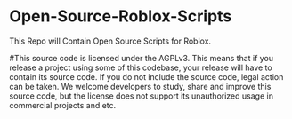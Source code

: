 # Open-Source-Roblox-Scripts
This Repo will Contain Open Source Scripts for Roblox.

#This source code is licensed under the AGPLv3. This means that if you release a project using some of this codebase, your release will have to contain its source code. If you do not include the source code, legal action can be taken. We welcome developers to study, share and improve this source code, but the license does not support its unauthorized usage in commercial projects and etc.
